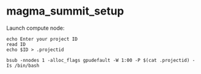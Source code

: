 # magma_summit_setup

Launch compute node:
```
echo Enter your project ID
read ID
echo $ID > .projectid

bsub -nnodes 1 -alloc_flags gpudefault -W 1:00 -P $(cat .projectid) -Is /bin/bash
```
